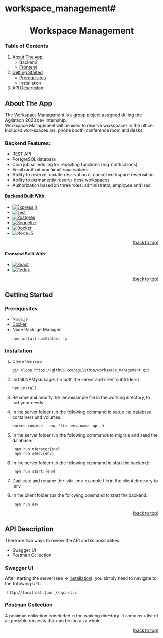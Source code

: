 # workspace_management#
 <a name="readme-top"></a>

<h1 align="center">Workspace Management</h1>

  <h3>Table of Contents</h3>
  <ol>
    <li>
      <a href="#about-the-app">About The App</a>
      <ul>
        <li><a href="#notable-backend-features">Backend</a></li>
        <li><a href="#notable-frontend-features">Frontend</a></li>
      </ul>
    </li>
    <li>
      <a href="#getting-started">Getting Started</a>
      <ul>
        <li><a href="#prerequisites">Prerequisites</a></li>
        <li><a href="#installation">Installation</a></li>
      </ul>
    </li>
    <li><a href="#api-description">API Description</a></li>
  </ol>

## About The App

The Workspace Management is a group project assigned during the Agilathon 2023 dev internship.<br>
Workspace Management will be used to reserve workspaces in the office. Included workspaces are: phone booth, conference room and desks.

### Backend Features:
* REST API
* PostgreSQL database
* Cron job scheduling for repeating functions (e.g. notifications)
* Email notifications for all reservations
* Ability to reserve, update reservation or cancel workspace reservation
* Ability to permanently reserve desk workspaces
* Authorization based on three roles: administrator, employee and lead

#### Backend Built With:


- [![Express.js](https://img.shields.io/badge/express.js-%23404d59.svg?style=for-the-badge&logo=express&logoColor=%2361DAFB)](https://expressjs.com/)
- [![Jest](https://img.shields.io/badge/-jest-%23C21325?style=for-the-badge&logo=jest&logoColor=white)](https://jestjs.io/)
- [![Postgres](https://img.shields.io/badge/postgres-%23316192.svg?style=for-the-badge&logo=postgresql&logoColor=white)](https://www.postgresql.org/)
- [![Sequelize](https://img.shields.io/badge/Sequelize-52B0E7?style=for-the-badge&logo=Sequelize&logoColor=white)](https://sequelize.org/)
- [![Docker](https://img.shields.io/badge/docker-%230db7ed.svg?style=for-the-badge&logo=docker&logoColor=white)](https://www.docker.com/products/docker-desktop/)
- [![NodeJS](https://img.shields.io/badge/node.js-6DA55F?style=for-the-badge&logo=node.js&logoColor=white)](https://nodejs.org/en/)

<p align="right">(<a href="#readme-top">back to top</a>)</p>



#### Frontend Built With:

- [![React](https://img.shields.io/badge/react-%2320232a.svg?style=for-the-badge&logo=react&logoColor=%2361DAFB)](https://reactjs.org/)
- [![Redux](https://img.shields.io/badge/redux-%23593d88.svg?style=for-the-badge&logo=redux&logoColor=white)](https://redux-toolkit.js.org/)

<p align="right">(<a href="#readme-top">back to top</a>)</p>

## Getting Started

### Prerequisites
* [Node.js](https://nodejs.org/en/)
* [Docker](https://www.docker.com/)
* Node Package Manager
  ```
  npm install npm@latest -g
  ```

### Installation

1. Clone the repo
   ```
   git clone https://github.com/agilathon/workspace_management.git
   ```
2. Install NPM packages (In both the server and client subfolders)
   ```
   npm install
   ```
3. Rename and modify the .env.example file in the working directory, to suit your needs

4. In the server folder run the following command to setup the database containers and volumes:
   ```
   docker-compose --env-file .env.name  up -d
   ```

5. In the server folder run the following commands to migrate and seed the database:
   ```
    npm run migrate:{env}
    npm run seed:{env}
   ```
   
6. In the server folder run the following command to start the backend:
   ```
    npm run start:{env}
   ```

7. Duplicate and rename the .vite-env-example file in the client directory to .env

8. In the client folder run the following command to start the backend:
   ```
    npm run dev
   ```

   
<p align="right">(<a href="#readme-top">back to top</a>)</p>


## API Description
There are two ways to review the API and its possibilities:
* Swagger UI
* Postman Collection


### Swagger UI
After starting the server (see -> <a href="#installation">Installation</a>), you simply need to navigate to the following URL:
   ```
    http://localhost:{port}/api-docs
   ```

### Postman Collection
A postman collection is included in the working directory. It contains a list of all possible requests that can be run as a whole.

<p align="right">(<a href="#readme-top">back to top</a>)</p>
